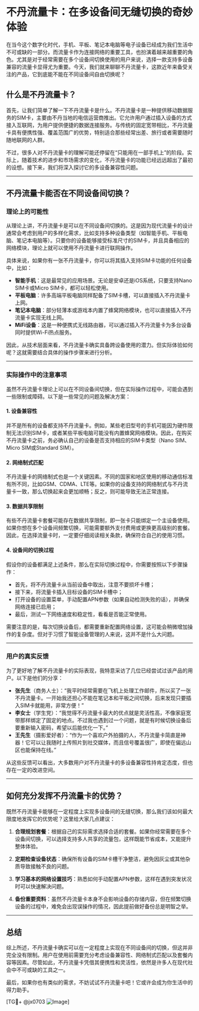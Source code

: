 # 不丹流量卡：在多设备间无缝切换的奇妙体验

在当今这个数字化时代，手机、平板、笔记本电脑等电子设备已经成为我们生活中不可或缺的一部分。而流量卡作为连接网络的重要工具，也扮演着越来越重要的角色。尤其是对于经常需要在多个设备间切换使用的用户来说，选择一款支持多设备兼容的流量卡显得尤为重要。今天，我们就来聊聊不丹流量卡，这款近年来备受关注的产品，它到底能不能在不同设备间自由切换呢？

## 什么是不丹流量卡？

首先，让我们简单了解一下不丹流量卡是什么。不丹流量卡是一种提供移动数据服务的SIM卡，主要由不丹当地的电信运营商推出。它允许用户通过插入设备的方式接入互联网，为用户提供便捷的数据连接服务。与传统的固定宽带相比，不丹流量卡具有便携性强、覆盖范围广的优势，特别适合那些经常出差、旅行或者需要随时随地联网的人群。

不过，很多人对不丹流量卡的理解可能还停留在“只能用在一部手机上”的阶段。实际上，随着技术的进步和市场需求的变化，不丹流量卡的功能已经远远超出了最初的设想。接下来，我们将深入探讨它的多设备兼容性问题。

---

## 不丹流量卡能否在不同设备间切换？

### 理论上的可能性

从理论上讲，不丹流量卡是可以在不同设备间切换的。这是因为现代流量卡的设计通常会考虑到用户的多样化需求，比如支持多种设备类型（如智能手机、平板电脑、笔记本电脑等）。只要你的设备能够接受标准尺寸的SIM卡，并且具备相应的网络模块，理论上就可以使用不丹流量卡进行联网操作。

具体来说，如果你有一张不丹流量卡，你可以将其插入支持SIM卡功能的任何设备中，比如：

- **智能手机**：这是最常见的应用场景。无论是安卓还是iOS系统，只要支持Nano SIM卡或Micro SIM卡，都可以轻松使用。
- **平板电脑**：许多高端平板电脑同样配备了SIM卡槽，可以直接插入不丹流量卡上网。
- **笔记本电脑**：部分轻薄本或游戏本内置了蜂窝网络模块，也可以直接插入不丹流量卡实现无线上网。
- **MiFi设备**：这是一种便携式无线路由器，可以通过插入不丹流量卡为多台设备同时提供Wi-Fi热点服务。

因此，从技术层面来看，不丹流量卡确实具备跨设备使用的潜力。但实际体验如何呢？这就需要结合具体的操作步骤来进行分析。

---

### 实际操作中的注意事项

虽然不丹流量卡理论上可以在不同设备间切换，但在实际操作过程中，可能会遇到一些限制或障碍。以下是一些常见的问题及解决方案：

#### 1. 设备兼容性
并不是所有的设备都支持不丹流量卡。例如，某些老旧型号的手机可能因为硬件限制无法识别SIM卡，或者某些平板电脑可能没有内置蜂窝网络模块。因此，在购买不丹流量卡之前，务必确认自己的设备是否支持相应的SIM卡类型（Nano SIM、Micro SIM或Standard SIM）。

#### 2. 网络制式匹配
不丹流量卡的网络制式也是一个关键因素。不同的国家和地区使用的移动通信标准有所不同，比如GSM、CDMA、LTE等。如果你的设备支持的网络制式与不丹流量卡一致，那么切换起来会更加顺畅；反之，则可能导致无法正常连接。

#### 3. 数据共享限制
有些不丹流量卡套餐可能存在数据共享限制，即一张卡只能绑定一个主设备使用。如果你想在多个设备间频繁切换，可能需要额外支付费用或更换更高级别的套餐。因此，在选择流量卡时，一定要仔细阅读相关条款，确保符合自己的使用习惯。

#### 4. 设备间的切换过程
假设你的设备都满足上述条件，那么在实际切换过程中，你需要按照以下步骤操作：

   - 首先，将不丹流量卡从当前设备中取出，注意不要损坏卡槽；
   - 接下来，将流量卡插入目标设备的SIM卡槽中；
   - 打开设备的设置菜单，手动配置APN参数（如果自动检测失败的话），并确保网络连接已启用；
   - 最后，测试一下网络速度和稳定性，看看是否能正常使用。

需要注意的是，每次切换设备后，都需要重新配置网络设置，这可能会稍微增加操作的复杂度。但对于习惯了智能设备管理的人来说，这并不是什么大问题。

---

### 用户的真实反馈

为了更好地了解不丹流量卡的实际表现，我特意采访了几位已经尝试过该产品的用户。以下是他们的分享：

- **张先生**（商务人士）：“我平时经常需要在飞机上处理工作邮件，所以买了一张不丹流量卡。一开始我还担心不能在笔记本和平板之间切换，后来发现只要插入SIM卡就能用，非常方便！”
- **李女士**（学生党）：“我觉得不丹流量卡最大的优点就是灵活性高，不像家庭宽带那样绑定了固定的地点。不过我也遇到过一个问题，就是有时候切换设备后要重新输入密码，希望以后能优化一下。”
- **王先生**（摄影爱好者）：“作为一个喜欢户外拍摄的人，不丹流量卡简直是神器！它可以让我随时上传照片到社交媒体，而且信号覆盖很广，即使在偏远山区也能保持在线。”

从这些反馈可以看出，大多数用户对不丹流量卡的多设备兼容性持肯定态度，但也存在一定的改进空间。

---

## 如何充分发挥不丹流量卡的优势？

既然不丹流量卡能够在一定程度上实现多设备间的无缝切换，那么我们该如何最大限度地发挥它的优势呢？这里给大家几点建议：

1. **合理规划套餐**：根据自己的实际需求选择合适的套餐。如果你经常需要在多个设备间切换，可以选择支持多人共享的流量包，这样既能节省成本，又能提升整体体验。
   
2. **定期检查设备状态**：确保所有设备的SIM卡槽干净整洁，避免因灰尘或其他杂质导致接触不良的问题。

3. **学习基本的网络设置技巧**：熟悉如何手动配置APN参数，这样在遇到突发状况时可以快速解决问题。

4. **备份重要资料**：虽然不丹流量卡本身不会影响设备的存储内容，但在频繁切换设备的过程中，难免会出现误操作的情况，因此提前做好备份总是明智之举。

---

## 总结

综上所述，不丹流量卡确实可以在一定程度上实现在不同设备间的切换，但这并非完全没有限制。用户在使用前需要充分考虑设备兼容性、网络制式匹配以及套餐内容等因素。尽管如此，不丹流量卡凭借其便携性和灵活性，依然是许多人在现代社会中不可或缺的工具之一。

最后，如果你也有类似的需求，不妨试试不丹流量卡吧！它或许会成为你生活中的得力助手。

[TG💪+ @jx0703 ![Image](https://github.com/user-attachments/assets/dbca1d08-cadb-493c-b0ec-ad6f7a83f270)]
